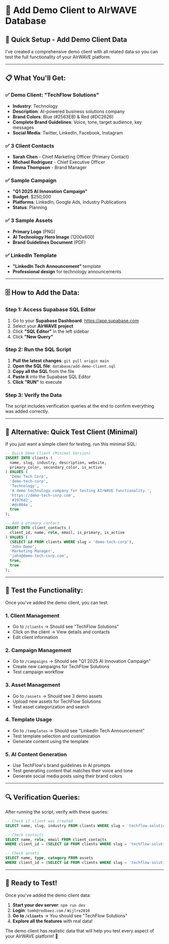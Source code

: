 # 🎯 Add Demo Client to AIrWAVE Database

## 🚀 **Quick Setup - Add Demo Client Data**

I've created a comprehensive demo client with all related data so you can test the full functionality of your AIrWAVE platform.

---

## 📋 **What You'll Get:**

### **✅ Demo Client: "TechFlow Solutions"**
- **Industry**: Technology  
- **Description**: AI-powered business solutions company
- **Brand Colors**: Blue (#2563EB) & Red (#DC2626)
- **Complete Brand Guidelines**: Voice, tone, target audience, key messages
- **Social Media**: Twitter, LinkedIn, Facebook, Instagram

### **✅ 3 Client Contacts**
- **Sarah Chen** - Chief Marketing Officer (Primary Contact)
- **Michael Rodriguez** - Chief Executive Officer  
- **Emma Thompson** - Brand Manager

### **✅ Sample Campaign**
- **"Q1 2025 AI Innovation Campaign"**
- **Budget**: $250,000
- **Platforms**: LinkedIn, Google Ads, Industry Publications
- **Status**: Planning

### **✅ 3 Sample Assets**
- **Primary Logo** (PNG)
- **AI Technology Hero Image** (1200x600)
- **Brand Guidelines Document** (PDF)

### **✅ LinkedIn Template**
- **"LinkedIn Tech Announcement"** template
- **Professional design** for technology announcements

---

## 🗄️ **How to Add the Data:**

### **Step 1: Access Supabase SQL Editor**
1. Go to your **Supabase Dashboard**: https://app.supabase.com
2. Select your **AIrWAVE project**
3. Click **"SQL Editor"** in the left sidebar
4. Click **"New Query"**

### **Step 2: Run the SQL Script**
1. **Pull the latest changes**: `git pull origin main`
2. **Open the SQL file**: `database/add-demo-client.sql`
3. **Copy all the SQL** from the file
4. **Paste it** into the Supabase SQL Editor
5. **Click "RUN"** to execute

### **Step 3: Verify the Data**
The script includes verification queries at the end to confirm everything was added correctly.

---

## 🧪 **Alternative: Quick Test Client (Minimal)**

If you just want a simple client for testing, run this minimal SQL:

```sql
-- Quick Demo Client (Minimal Version)
INSERT INTO clients (
  name, slug, industry, description, website, 
  primary_color, secondary_color, is_active
) VALUES (
  'Demo Tech Corp',
  'demo-tech-corp', 
  'Technology',
  'A demo technology company for testing AIrWAVE functionality.',
  'https://demo-tech-corp.com',
  '#1976d2',
  '#dc004e', 
  true
);

-- Add a primary contact
INSERT INTO client_contacts (
  client_id, name, role, email, is_primary, is_active
) VALUES (
  (SELECT id FROM clients WHERE slug = 'demo-tech-corp'),
  'John Demo',
  'Marketing Manager', 
  'john@demo-tech-corp.com',
  true,
  true
);
```

---

## 🎯 **Test the Functionality:**

Once you've added the demo client, you can test:

### **1. Client Management**
- Go to `/clients` → Should see "TechFlow Solutions"
- Click on the client → View details and contacts
- Edit client information

### **2. Campaign Management** 
- Go to `/campaigns` → Should see "Q1 2025 AI Innovation Campaign"
- Create new campaigns for TechFlow Solutions
- Test campaign workflow

### **3. Asset Management**
- Go to `/assets` → Should see 3 demo assets
- Upload new assets for TechFlow Solutions
- Test asset categorization and search

### **4. Template Usage**
- Go to `/templates` → Should see "LinkedIn Tech Announcement"
- Test template selection and customization
- Generate content using the template

### **5. AI Content Generation**
- Use TechFlow's brand guidelines in AI prompts
- Test generating content that matches their voice and tone
- Generate social media posts using their brand colors

---

## 🔍 **Verification Queries:**

After running the script, verify with these queries:

```sql
-- Check if client was created
SELECT name, slug, industry FROM clients WHERE slug = 'techflow-solutions';

-- Check contacts
SELECT name, role, email FROM client_contacts 
WHERE client_id = (SELECT id FROM clients WHERE slug = 'techflow-solutions');

-- Check assets  
SELECT name, type, category FROM assets
WHERE client_id = (SELECT id FROM clients WHERE slug = 'techflow-solutions');
```

---

## 🎉 **Ready to Test!**

Once you've added the demo client data:

1. **Start your dev server**: `npm run dev`
2. **Login**: `tomh@redbaez.com` / `Wijlre2010`  
3. **Go to `/clients`** → You should see "TechFlow Solutions"
4. **Explore all the features** with real data!

The demo client has realistic data that will help you test every aspect of your AIrWAVE platform! 🚀
